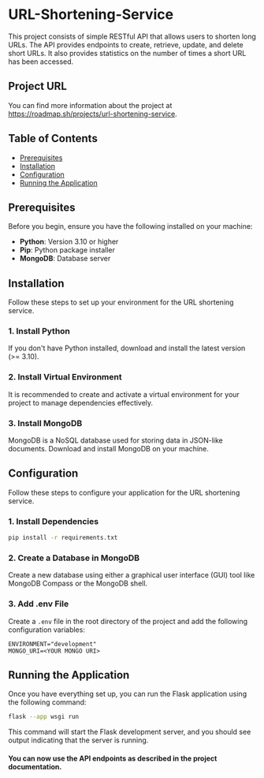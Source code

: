 # URL-Shortening-Service
This project consists of simple RESTful API that allows users to shorten long URLs. The API provides endpoints to create, retrieve, update, and delete short URLs. It also provides statistics on the number of times a short URL has been accessed.

## Project URL
You can find more information about the project at https://roadmap.sh/projects/url-shortening-service.

## Table of Contents
- [Prerequisites](#prerequisites)
- [Installation](#installation)
- [Configuration](#configuration)
- [Running the Application](#running-the-application)

## Prerequisites
Before you begin, ensure you have the following installed on your machine:

- **Python**: Version 3.10 or higher
- **Pip**: Python package installer
- **MongoDB**: Database server

## Installation
Follow these steps to set up your environment for the URL shortening service.

### 1. Install Python
If you don't have Python installed, download and install the latest version (>= 3.10).

### 2. Install Virtual Environment
It is recommended to create and activate a virtual environment for your project to manage dependencies effectively.

### 3. Install MongoDB
MongoDB is a NoSQL database used for storing data in JSON-like documents. Download and install MongoDB on your machine.

## Configuration
Follow these steps to configure your application for the URL shortening service.

### 1. Install Dependencies
```bash
pip install -r requirements.txt
```

### 2. Create a Database in MongoDB
Create a new database using either a graphical user interface (GUI) tool like MongoDB Compass or the MongoDB shell.

### 3. Add .env File
Create a `.env` file in the root directory of the project and add the following configuration variables:
```plaintext
ENVIRONMENT="development"
MONGO_URI=<YOUR MONGO URI>
```

## Running the Application
Once you have everything set up, you can run the Flask application using the following command:
```bash
flask --app wsgi run
```
This command will start the Flask development server, and you should see output indicating that the server is running.


#### You can now use the API endpoints as described in the project documentation.
